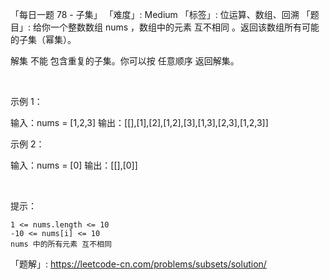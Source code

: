 「每日一题 78 - 子集」
「难度」: Medium
「标签」: 位运算、数组、回溯
「题目」: 给你一个整数数组 nums ，数组中的元素 互不相同 。返回该数组所有可能的子集（幂集）。

解集 不能 包含重复的子集。你可以按 任意顺序 返回解集。

 

示例 1：

输入：nums = [1,2,3]
输出：[[],[1],[2],[1,2],[3],[1,3],[2,3],[1,2,3]]


示例 2：

输入：nums = [0]
输出：[[],[0]]


 

提示：


	1 <= nums.length <= 10
	-10 <= nums[i] <= 10
	nums 中的所有元素 互不相同



「题解」: https://leetcode-cn.com/problems/subsets/solution/